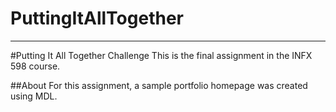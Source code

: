 # PuttingItAllTogether
-----------------------
#Putting It All Together Challenge
This is the final assignment in the INFX 598 course. 

##About
For this assignment, a sample portfolio homepage was created using MDL.